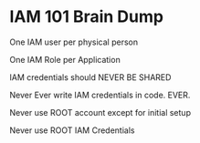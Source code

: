 # IAM 101 Brain Dump
One IAM user per physical person

One IAM Role per Application

IAM credentials should NEVER BE SHARED

Never Ever write IAM credentials in code. EVER.

Never use ROOT account except for initial setup

Never use ROOT IAM Credentials